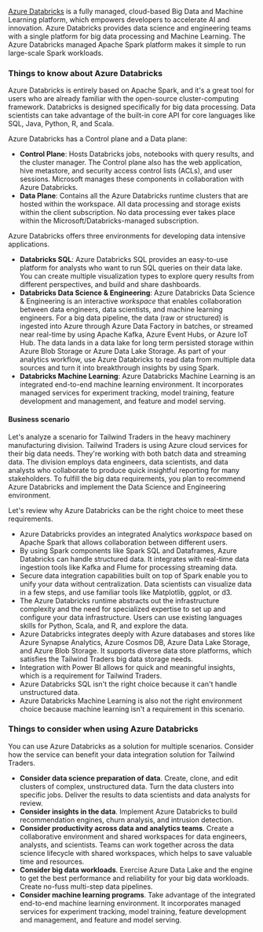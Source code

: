 [Azure Databricks](/azure/databricks/introduction) is a fully managed, cloud-based Big Data and Machine Learning platform, which empowers developers to accelerate AI and innovation. Azure Databricks provides data science and engineering teams with a single platform for big data processing and Machine Learning. The Azure Databricks managed Apache Spark platform makes it simple to run large-scale Spark workloads.

### Things to know about Azure Databricks

Azure Databricks is entirely based on Apache Spark, and it's a great tool for users who are already familiar with the open-source cluster-computing framework. Databricks is designed specifically for big data processing. Data scientists can take advantage of the built-in core API for core languages like SQL, Java, Python, R, and Scala.

Azure Databricks has a Control plane and a Data plane:

- **Control Plane**: Hosts Databricks jobs, notebooks with query results, and the cluster manager. The Control plane also has the web application, hive metastore, and security access control lists (ACLs), and user sessions. Microsoft manages these components in collaboration with Azure Databricks.
- **Data Plane**: Contains all the Azure Databricks runtime clusters that are hosted within the workspace. All data processing and storage exists within the client subscription. No data processing ever takes place within the Microsoft/Databricks-managed subscription.

Azure Databricks offers three environments for developing data intensive applications.

- **Databricks SQL**: Azure Databricks SQL provides an easy-to-use platform for analysts who want to run SQL queries on their data lake. You can create multiple visualization types to explore query results from different perspectives, and build and share dashboards.
- **Databricks Data Science & Engineering**: Azure Databricks Data Science & Engineering is an interactive *workspace* that enables collaboration between data engineers, data scientists, and machine learning engineers. For a big data pipeline, the data (raw or structured) is ingested into Azure through Azure Data Factory in batches, or streamed near real-time by using Apache Kafka, Azure Event Hubs, or Azure IoT Hub. The data lands in a data lake for long term persisted storage within Azure Blob Storage or Azure Data Lake Storage. As part of your analytics workflow, use Azure Databricks to read data from multiple data sources and turn it into breakthrough insights by using Spark.
- **Databricks Machine Learning**: Azure Databricks Machine Learning is an integrated end-to-end machine learning environment. It incorporates managed services for experiment tracking, model training, feature development and management, and feature and model serving.

#### Business scenario

Let's analyze a scenario for Tailwind Traders in the heavy machinery manufacturing division. Tailwind Traders is using Azure cloud services for their big data needs. They're working with both batch data and streaming data. The division employs data engineers, data scientists, and data analysts who collaborate to produce quick insightful reporting for many stakeholders. To fulfill the big data requirements, you plan to recommend Azure Databricks and implement the Data Science and Engineering environment.

Let's review why Azure Databricks can be the right choice to meet these requirements.

- Azure Databricks provides an integrated Analytics *workspace* based on Apache Spark that allows collaboration between different users.
- By using Spark components like Spark SQL and Dataframes, Azure Databricks can handle structured data. It integrates with real-time data ingestion tools like Kafka and Flume for processing streaming data.
- Secure data integration capabilities built on top of Spark enable you to unify your data without centralization. Data scientists can visualize data in a few steps, and use familiar tools like Matplotlib, ggplot, or d3.
- The Azure Databricks runtime abstracts out the infrastructure complexity and the need for specialized expertise to set up and configure your data infrastructure. Users can use existing languages skills for Python, Scala, and R, and explore the data.
- Azure Databricks integrates deeply with Azure databases and stores like Azure Synapse Analytics, Azure Cosmos DB, Azure Data Lake Storage, and Azure Blob Storage. It supports diverse data store platforms, which satisfies the Tailwind Traders big data storage needs.
- Integration with Power BI allows for quick and meaningful insights, which is a requirement for Tailwind Traders.
- Azure Databricks SQL isn't the right choice because it can't handle unstructured data.
- Azure Databricks Machine Learning is also not the right environment choice because machine learning isn't a requirement in this scenario.

### Things to consider when using Azure Databricks

You can use Azure Databricks as a solution for multiple scenarios. Consider how the service can benefit your data integration solution for Tailwind Traders.

- **Consider data science preparation of data**. Create, clone, and edit clusters of complex, unstructured data. Turn the data clusters into specific jobs. Deliver the results to data scientists and data analysts for review.
- **Consider insights in the data**. Implement Azure Databricks to build recommendation engines, churn analysis, and intrusion detection.
- **Consider productivity across data and analytics teams**. Create a collaborative environment and shared workspaces for data engineers, analysts, and scientists. Teams can work together across the data science lifecycle with shared workspaces, which helps to save valuable time and resources.
- **Consider big data workloads**. Exercise Azure Data Lake and the engine to get the best performance and reliability for your big data workloads. Create no-fuss multi-step data pipelines.
- **Consider machine learning programs**. Take advantage of the integrated end-to-end machine learning environment. It incorporates managed services for experiment tracking, model training, feature development and management, and feature and model serving.